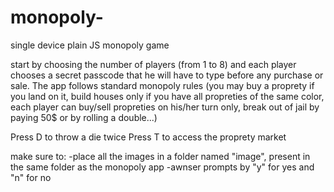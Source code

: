 # monopoly-
single device plain JS monopoly game

start by choosing the number of players (from 1 to 8) and each player chooses a secret passcode that he will have to type before any purchase or sale.
The app follows standard monopoly rules (you may buy a proprety if you land on it, build houses only if you have all propreties of the same color, each player can buy/sell propreties on his/her turn only, break out of jail by paying 50$ or by rolling a double...)

Press D to throw a die twice
Press T to access the proprety market

make sure to: 
-place all the images in a folder named "image", present in the same folder as the monopoly app
-awnser prompts by "y" for yes and "n" for no

